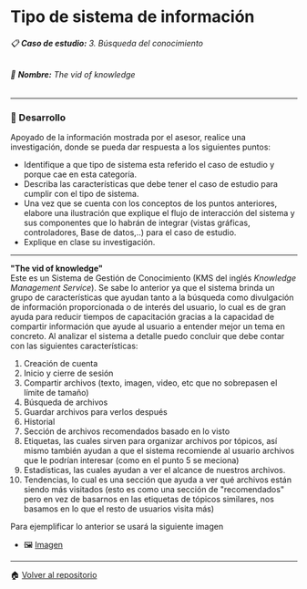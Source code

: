 # Tipo de sistema de información

###### :clipboard: **Caso de estudio:** 3. Búsqueda del conocimiento
###### :page_with_curl: **Nombre:** The vid of knowledge
___
### :pencil: Desarrollo
Apoyado de la información mostrada por el asesor, realice una investigación, donde se pueda dar respuesta a los siguientes puntos:
- Identifique a que tipo de sistema esta referido el caso de estudio y porque cae en esta categoría.
- Describa las características que debe tener el caso de estudio para cumplir con el tipo de sistema.
- Una vez que se cuenta con los conceptos de los puntos anteriores, elabore una ilustración que explique el flujo de interacción del sistema y sus componentes que lo habrán de integrar (vistas gráficas, controladores, Base de datos,..) para el caso de estudio.
- Explique en clase su investigación.
___
 **"The vid of knowledge"**   
Este es un Sistema de Gestión de Conocimiento (KMS del inglés *Knowledge Management Service*). Se sabe lo anterior ya que el sistema brinda un grupo de características que ayudan tanto a la búsqueda como divulgación de información proporcionada o de interés del usuario, lo cual es de gran ayuda para reducir tiempos de capacitación gracias a la capacidad de compartir información que ayude al usuario a entender mejor un tema en concreto. 
Al analizar el sistema a detalle puedo concluir que debe contar con las siguientes características:

1. Creación de cuenta
2. Inicio y cierre de sesión
3. Compartir archivos (texto, imagen, video, etc que no sobrepasen el límite de tamaño)
4. Búsqueda de archivos
5. Guardar archivos para verlos después
6. Historial
7. Sección de archivos recomendados basado en lo visto
8. Etiquetas, las cuales sirven para organizar archivos por tópicos, así mismo también ayudan a que el sistema recomiende al usuario archivos que le podrían interesar (como en el punto 5 se meciona)
9. Estadísticas, las cuales ayudan a ver el alcance de nuestros archivos.
10. Tendencias, lo cual es una sección que ayuda a ver qué archivos están siendo más visitados (esto es como una sección de "recomendados" pero en vez de basarnos en las etiquetas de tópicos similares, nos basamos en lo que el resto de usuarios visita más)

Para ejemplificar lo anterior se usará la siguiente imagen
 * :framed_picture: [Imagen](https://github.com/Bernal03/AnalisisAvanzado_Repositorio_Bernal/blob/main/img/Imagen-C0.2-Tipo_Sistema_informacion.png "Imagen")
___
 :house: [Volver al repositorio](https://github.com/Bernal03/AnalisisAvanzado_Repositorio_Bernal "Volver al repositorio")